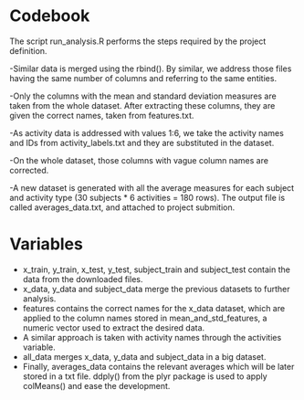 # Codebook

The script run_analysis.R performs the  steps required by the project definition.

-Similar data is merged using the rbind(). By similar, we address those files having the same number of columns and referring to the same entities.

-Only the columns with the mean and standard deviation measures are taken from the whole dataset. After extracting these columns, they are given the correct names, taken from features.txt.

-As activity data is addressed with values 1:6, we take the activity names and IDs from activity_labels.txt and they are substituted in the dataset.

-On the whole dataset, those columns with vague column names are corrected.

-A new dataset is generated with all the average measures for each subject and activity type (30 subjects * 6 activities = 180 rows). The output file is called averages_data.txt, and attached to project submition.


# Variables

- x_train, y_train, x_test, y_test, subject_train and subject_test contain the data from the downloaded files.
- x_data, y_data and subject_data merge the previous datasets to further analysis.
- features contains the correct names for the x_data dataset, which are applied to the column names stored in mean_and_std_features, a numeric vector used to extract the desired data.
- A similar approach is taken with activity names through the activities variable.
- all_data merges x_data, y_data and subject_data in a big dataset.
- Finally, averages_data contains the relevant averages which will be later stored in a txt file. ddply() from the plyr package is used to apply colMeans() and ease the development.
